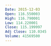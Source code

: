 ```yaml
---
Date: 2015-12-03
Open: 116.550003
High: 116.790001
Low: 114.220001
Close: 115.199997
Adj Close: 110.0345
Volume: 41569500
---
```

